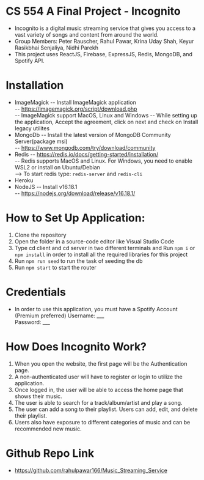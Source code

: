 # CS 554 A Final Project - Incognito
- Incognito is a digital music streaming service that gives you access to a vast variety of songs and content from around the world.
- Group Members: Peter Rauscher, Rahul Pawar, Krina Uday Shah, Keyur Rasikbhai Senjaliya, Nidhi Parekh
- This project uses ReactJS, Firebase, ExpressJS, Redis, MongoDB, and Spotify API.

# Installation
- ImageMagick
-- Install ImageMagick application<br/>
-- https://imagemagick.org/script/download.php<br/>
-- ImageMagick support MacOS, Linux and Windows
-- While setting up the application, Accept the agreement, click on next and check on Install legacy utilites
- MongoDb
-- Install the latest version of MongoDB Community Server(package msi)<br/>
-- https://www.mongodb.com/try/download/community<br/>
- Redis
-- https://redis.io/docs/getting-started/installation/<br/>
-- Redis supports MacOS and Linux. For Windows, you need to enable WSL2 or install on Ubuntu/Debian<br/>
--> To start redis type: `redis-server` and `redis-cli`
- Heroku
- NodeJS
-- Install v16.18.1<br/>
-- https://nodejs.org/download/release/v16.18.1/<br/>

# How to Set Up Application:

1. Clone the repository
2. Open the folder in a source-code editor like Visual Studio Code
3. Type cd client and cd server in two different terminals and Run `npm i` or `npm install` in order to install all the required libraries for this project
4. Run `npm run seed` to run the task of seeding the db
5. Run `npm start` to start the router

# Credentials
- In order to use this application, you must have a Spotify Account (Premium preferred)
Username: ___
<br/>Password: ___<br/>

# How Does Incognito Work?
1. When you open the website, the first page will be the Authentication page.
2. A non-authenticated user will have to register or login to utilize the application.
3. Once logged in, the user will be able to access the home page that shows their music.
4. The user is able to search for a track/album/artist and play a song.
5. The user can add a song to their playlist. Users can add, edit, and delete their playlist.
6. Users also have exposure to different categories of music and can be recommended new music.

# Github Repo Link

- https://github.com/rahulpawar166/Music_Streaming_Service
